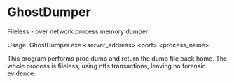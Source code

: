 # GhostDumper
Fileless - over network process memory dumper

Usage: GhostDumper.exe <server_address> \<port> <process_name>
  
This program performs proc dump and return the dump file back home.
The whole process is fileless, using ntfs transactions, leaving no forensic evidence.
